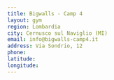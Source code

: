 ```yaml
---
title: Bigwalls - Camp 4
layout: gym
region: Lombardia
city: Cernusco sul Naviglio (MI)
email: info@bigwalls-camp4.it
address: Via Sondrio, 12
phone: 
latitude: 
longitude: 
---
```


